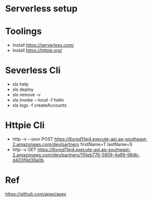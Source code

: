 # Serverless setup

# Toolings
* Install https://serverless.com/
* Install https://httpie.org/

# Severless Cli
* sls help
* sls deploy
* sls remove -v
* sls invoke --local -f hello
* sls logs -f createAccounts

# Httpie Cli
* http -v --json POST https://6xrpd11ej4.execute-api.ap-southeast-2.amazonaws.com/dev/partners firstName=T lastName=S
* http -v GET https://6xrpd11ej4.execute-api.ap-southeast-2.amazonaws.com/dev/partners/110eb776-5859-4a99-98db-d403f9d39a0b

# Ref
https://github.com/apex/apex
